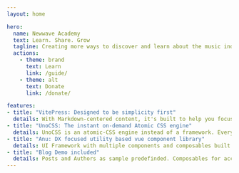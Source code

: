 ```yaml
---
layout: home

hero:
  name: Newwave Academy
  text: Learn. Share. Grow
  tagline: Creating more ways to discover and learn about the music industry.
  actions:
    - theme: brand
      text: Learn
      link: /guide/
    - theme: alt
      text: Donate
      link: /donate/

features:
- title: "VitePress: Designed to be simplicity first"
  details: With Markdown-centered content, it's built to help you focus on writing and deployed with minimum configuration.
- title: "UnoCSS: The instant on-demand Atomic CSS engine"
  details: UnoCSS is an atomic-CSS engine instead of a framework. Everything is designed with flexibility and performance in mind.
- title: "Anu: DX focused utility based vue component library"
  details: UI Framework with multiple components and composables built on top of UnoCSS.
- title: "Blog Demo included"
  details: Posts and Authors as sample predefinded. Composables for accessing data included.
---
```


